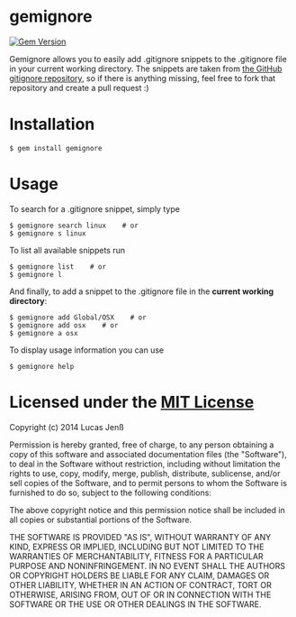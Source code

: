 # gemignore

[![Gem Version](https://badge.fury.io/rb/gemignore.png)](http://badge.fury.io/rb/gemignore)

Gemignore allows you to easily add .gitignore snippets to the .gitignore file in your current working directory. The snippets are taken from [the GitHub gitignore repository](https://github.com/github/gitignore), so if there is anything missing, feel free to fork that repository and create a pull request :)

# Installation

    $ gem install gemignore

# Usage

To search for a .gitignore snippet, simply type

    $ gemignore search linux    # or
	$ gemignore s linux

To list all available snippets run

    $ gemignore list    # or
	$ gemignore l

And finally, to add a snippet to the .gitignore file in the **current working directory**:

    $ gemignore add Global/OSX    # or
    $ gemignore add osx    # or
	$ gemignore a osx

To display usage information you can use

    $ gemignore help


# Licensed under the [MIT License](http://www.opensource.org/licenses/mit-license.php)

Copyright (c) 2014 Lucas Jenß

Permission is hereby granted, free of charge, to any person obtaining a copy of this software and associated documentation files (the "Software"), to deal in the Software without restriction, including without limitation the rights to use, copy, modify, merge, publish, distribute, sublicense, and/or sell copies of the Software, and to permit persons to whom the Software is furnished to do so, subject to the following conditions:

The above copyright notice and this permission notice shall be included in all copies or substantial portions of the Software.

THE SOFTWARE IS PROVIDED "AS IS", WITHOUT WARRANTY OF ANY KIND, EXPRESS OR IMPLIED, INCLUDING BUT NOT LIMITED TO THE WARRANTIES OF MERCHANTABILITY, FITNESS FOR A PARTICULAR PURPOSE AND NONINFRINGEMENT. IN NO EVENT SHALL THE AUTHORS OR COPYRIGHT HOLDERS BE LIABLE FOR ANY CLAIM, DAMAGES OR OTHER LIABILITY, WHETHER IN AN ACTION OF CONTRACT, TORT OR OTHERWISE, ARISING FROM, OUT OF OR IN CONNECTION WITH THE SOFTWARE OR THE USE OR OTHER DEALINGS IN THE SOFTWARE.

